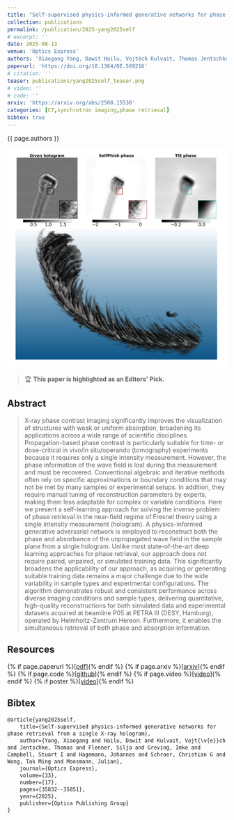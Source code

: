 ```yaml
---
title: "Self-supervised physics-informed generative networks for phase retrieval from a single X-ray hologram"
collection: publications
permalink: /publication/2025-yang2025self
# excerpt: ''
date: 2025-08-13
venue: 'Optics Express'
authors: 'Xiaogang Yang, Dawit Hailu, Vojtěch Kulvait, Thomas Jentschke, Silja Flenner, Imke Greving, Stuart I. Campbell, Johannes Hagemann, Christian G. Schroer, <b>Tak Ming Wong</b>, Julian Moosmann'
paperurl: 'https://doi.org/10.1364/OE.569216'
# citation: ''
teaser: publications/yang2025self_teaser.png
# video: ''
# code: ''
arxiv: 'https://arxiv.org/abs/2508.15530'
categories: [CT,synchrotron imaging,phase retrieval]
bibtex: true
---
```


{{ page.authors }}

<img class="pub_teaser" src="../images/publications/yang2025self_teaser.png" alt="Teaser Image" />

> :trophy: <b>This paper is highlighted as an Editors\' Pick.</b>

## Abstract
> X-ray phase contrast imaging significantly improves the visualization of structures with weak or uniform absorption, broadening its applications across a wide range of scientific disciplines. Propagation-based phase contrast is particularly suitable for time- or dose-critical in vivo/in situ/operando (tomography) experiments because it requires only a single intensity measurement. However, the phase information of the wave field is lost during the measurement and must be recovered. Conventional algebraic and iterative methods often rely on specific approximations or boundary conditions that may not be met by many samples or experimental setups. In addition, they require manual tuning of reconstruction parameters by experts, making them less adaptable for complex or variable conditions. Here we present a self-learning approach for solving the inverse problem of phase retrieval in the near-field regime of Fresnel theory using a single intensity measurement (hologram). A physics-informed generative adversarial network is employed to reconstruct both the phase and absorbance of the unpropagated wave field in the sample plane from a single hologram. Unlike most state-of-the-art deep learning approaches for phase retrieval, our approach does not require paired, unpaired, or simulated training data. This significantly broadens the applicability of our approach, as acquiring or generating suitable training data remains a major challenge due to the wide variability in sample types and experimental configurations. The algorithm demonstrates robust and consistent performance across diverse imaging conditions and sample types, delivering quantitative, high-quality reconstructions for both simulated data and experimental datasets acquired at beamline P05 at PETRA III (DESY, Hamburg), operated by Helmholtz-Zentrum Hereon. Furthermore, it enables the simultaneous retrieval of both phase and absorption information.

## Resources

{% if page.paperurl %}<a href=" {{ page.paperurl }} ">[pdf]</a>{% endif %} {% if page.arxiv %}<a href=" {{ page.arxiv }} ">[arxiv]</a>{% endif %} {% if page.code %}<a href=" {{ page.code }} ">[github]</a>{% endif %} {% if page.video %}<a href=" {{ page.video }} ">[video]</a>{% endif %} {% if poster %}<a href=" {{ page.poster }} ">[video]</a>{% endif %}


## Bibtex

    @article{yang2025self,
        title={Self-supervised physics-informed generative networks for phase retrieval from a single X-ray hologram},
        author={Yang, Xiaogang and Hailu, Dawit and Kulvait, Vojt{\v{e}}ch and Jentschke, Thomas and Flenner, Silja and Greving, Imke and Campbell, Stuart I and Hagemann, Johannes and Schroer, Christian G and Wong, Tak Ming and Moosmann, Julian},
        journal={Optics Express},
        volume={33},
        number={17},
        pages={35832--35851},
        year={2025},
        publisher={Optica Publishing Group}
    }
